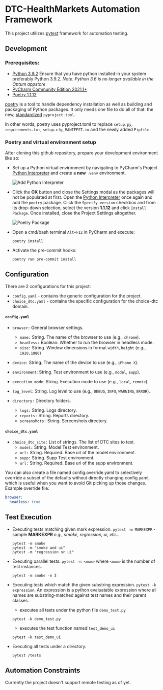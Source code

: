 # DTC-HealthMarkets Automation Framework

This project utilizes [pytest](https://docs.pytest.org/en/6.2.x/) framework for automation testing.

## Development
### Prerequisites:

* [Python 3.9.2](https://optum.service-now.com/euts_intake?id=euts_appstore_app_details&appKeyId=34149) Ensure that you have python installed in your system preferably Python 3.9.2. _Note: Python 3.6 is no longer available in the Optum appstore_
* [PyCharm Community Edition 2021.1+](https://optum.service-now.com/euts_intake?id=euts_appstore_app_details&appKeyId=35931)
* [Poetry 1.1.12](https://github.com/python-poetry/poetry)

[poetry](https://github.com/python-poetry/poetry) is a tool to handle dependency installation as well as building and packaging of Python packages. It only needs one file to do all of that: the new, [standardized](https://www.python.org/dev/peps/pep-0518/) `pyproject.toml`.

In other words, poetry uses pyproject.toml to replace `setup.py`, `requirements.txt`, `setup.cfg`, `MANIFEST.in` and the newly added `Pipfile`.

### Poetry and virtual environment setup

After cloning this github repository, prepare your development environment like so:

* Set up a Python virtual environment by navigating to PyCharm's Project [Python Interpreter](https://www.jetbrains.com/help/pycharm/configuring-python-interpreter.html#add_new_project_interpreter) and create a **new** `.venv` environment.

     ![Add Python Interpreter](https://user-images.githubusercontent.com/89407715/152498209-f82b2e26-9bda-40e1-85be-d28dbce55d2e.PNG)

* Click the **OK** button and close the Settings modal as the packages will not be populated at first. Open the [Python Interpreter](https://www.jetbrains.com/help/pycharm/configuring-python-interpreter.html#add_new_project_interpreter) once again and add the `poetry` package. Click the `Specify version` checkbox and from its drop-down selection, select the version **1.1.12** and click `Install Package`. Once installed, close the Project Settings altogether.

     ![Poetry Package](https://user-images.githubusercontent.com/89407715/152507704-7dd657fe-9716-4347-9c08-98a03a53cfba.png)

* Open a cmd/bash terminal `Alt+F12` in PyCharm and execute:
  ```console
  poetry install
  ```
* Activate the pre-commit hooks:
  ```console
  poetry run pre-commit install
  ```

## Configuration

There are 2 configurations for this project:
* `config.yaml` - contains the generic configuration for the project.
* `choice_dtc.yaml` - contains the specific configuration for the choice-dtc domain.

#### `config.yaml`
* `browser:` General browser settings.
  * `name:` String. The name of the browser to use (e.g., `chrome`).
  * `headless:` Boolean. Whether to run the browser in headless mode.
  * `size:` String. Window dimensions in format `width,height` (e.g., `1920,1080`)

* `device:` String. The name of the device to use (e.g., `iPhone X`).
* `environment`: String. Test environment to use (e.g., `model`, `supp`).
* `execution_mode`: String. Execution mode to use (e.g., `local`, `remote`).
* `log_level`: String. Log level to use (e.g., `DEBUG`, `INFO`, `WARNING`, `ERROR`).

* `directory:` Directory folders.
  * `logs:` String. Logs directory.
  * `reports:` String. Reports directory.
  * `screenshots:` String. Screenshots directory.


#### `choice_dtc.yaml`
* `choice_dtc_site:` List of strings. The list of DTC sites to test.
  * `model:` String. Model Test environment.
  * `url:` String. Required. Base url of the model environment.
  * `supp:` String. Supp Test environment.
  * `url:` String. Required. Base url of the supp environment.

You can also create a file named config.override.yaml to selectively override
a subset of the defaults without directly changing config.yaml, which is useful
when you want to avoid Git picking up those changes. Example override file:

```yaml
browser:
  headless: true
```


## Test Execution

* Executing tests matching given mark expression. `pytest -m MARKEXPR` - sample **MARKEXPR** _e.g., smoke, regression, ui, etc..._
   ```console
   pytest -m smoke
   pytest -m "smoke and ui"
   pytest -m "regression or ui"
   ```

* Executing parallel tests. `pytest -n <num>` where `<num>` is the number of test instances.
   ```console
   pytest -m smoke -n 3
   ```

* Executing tests which match the given substring expression. `pytest -k expression`.  An expression is a python evaluatable expression where all names are substring-matched against test names and their parent classes.
  * executes all tests under the python file `demo_test.py`
  ```console
  pytest -k demo_test.py
  ```
  * executes the test function named `test_demo_ui`
  ```console
  pytest -k test_demo_ui
  ```

* Executing all tests under a directory.
  ```console
  pytest /tests
  ```

## Automation Constraints

Currently the project doesn't support remote testing as of yet.
